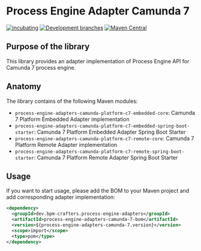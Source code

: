 # Process Engine Adapter Camunda 7


[![incubating](https://img.shields.io/badge/lifecycle-INCUBATING-orange.svg)](https://github.com/holisticon#open-source-lifecycle)
[![Development branches](https://github.com/bpm-crafters/process-engine-adapters-camunda-7/actions/workflows/development.yml/badge.svg)](https://github.com/bpm-crafters/process-engine-adapters-camunda-7/actions/workflows/development.yml)
[![Maven Central](https://maven-badges.herokuapp.com/maven-central/dev.bpm-crafters.process-engine-adapters/process-engine-adapters-camunda-7-root/badge.svg)](https://maven-badges.herokuapp.com/maven-central/dev.bpm-crafters.process-engine-api/process-engine-api)

## Purpose of the library

This library provides an adapter implementation of Process Engine API for Camunda 7 process engine. 

## Anatomy

The library contains of the following Maven modules:

- `process-engine-adapters-camunda-platform-c7-embedded-core`: Camunda 7 Platform Embedded Adapter implementation 
- `process-engine-adapters-camunda-platform-c7-embedded-spring-boot-starter`: Camunda 7 Platform Embedded Adapter Spring Boot Starter 
- `process-engine-adapters-camunda-platform-c7-remote-core`: Camunda 7 Platform Remote Adapter implementation 
- `process-engine-adapters-camunda-platform-c7-remote-spring-boot-starter`: Camunda 7 Platform Remote Adapter Spring Boot Starter 

## Usage

If you want to start usage, please add the BOM to your Maven project and add corresponding adapter implementation:

```xml
<dependency>
  <groupId>dev.bpm-crafters.process-engine-adapters</groupId>
  <artifactId>process-engine-adapters-camunda-7-bom</artifactId>
  <version>${process-engine-adapters-camunda-7.version}</version>
  <scope>import</scope>
  <type>pom</type>
</dependency>
```


